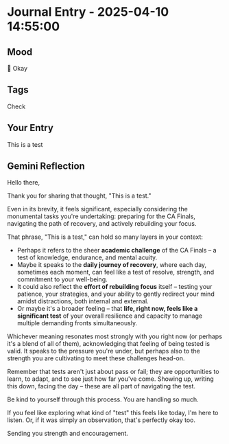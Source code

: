 # Journal Entry - 2025-04-10 14:55:00

## Mood
🙂 Okay

## Tags
Check

## Your Entry
This is a test

## Gemini Reflection
Hello there,

Thank you for sharing that thought, "This is a test."

Even in its brevity, it feels significant, especially considering the monumental tasks you're undertaking: preparing for the CA Finals, navigating the path of recovery, and actively rebuilding your focus.

That phrase, "This is a test," can hold so many layers in your context:

*   Perhaps it refers to the sheer **academic challenge** of the CA Finals – a test of knowledge, endurance, and mental acuity.
*   Maybe it speaks to the **daily journey of recovery**, where each day, sometimes each moment, can feel like a test of resolve, strength, and commitment to your well-being.
*   It could also reflect the **effort of rebuilding focus** itself – testing your patience, your strategies, and your ability to gently redirect your mind amidst distractions, both internal and external.
*   Or maybe it's a broader feeling – that **life, right now, feels like a significant test** of your overall resilience and capacity to manage multiple demanding fronts simultaneously.

Whichever meaning resonates most strongly with you right now (or perhaps it's a blend of all of them), acknowledging that feeling of being tested is valid. It speaks to the pressure you're under, but perhaps also to the strength you are cultivating to meet these challenges head-on.

Remember that tests aren't just about pass or fail; they are opportunities to learn, to adapt, and to see just how far you've come. Showing up, writing this down, facing the day – these are all part of navigating the test.

Be kind to yourself through this process. You are handling so much.

If you feel like exploring what kind of "test" this feels like today, I'm here to listen. Or, if it was simply an observation, that's perfectly okay too.

Sending you strength and encouragement.
